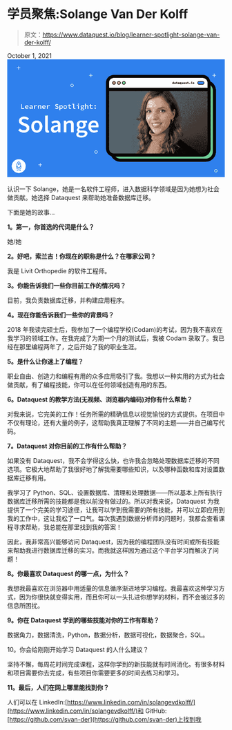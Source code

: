 # 学员聚焦:Solange Van Der Kolff

> 原文：<https://www.dataquest.io/blog/learner-spotlight-solange-van-der-kolff/>

October 1, 2021![](img/11448de8fa6046d5a8f1cb08f638e546.png)

认识一下 Solange，她是一名软件工程师，进入数据科学领域是因为她想为社会做贡献。她选择 Dataquest 来帮助她准备数据库迁移。

下面是她的故事…

**1。第一，你首选的代词是什么？**

她/她

**2。好吧，索兰吉！你现在的职称是什么？在哪家公司？**

我是 Livit Orthopedie 的软件工程师。

**3。你能告诉我们一些你目前工作的情况吗？**

目前，我负责数据库迁移，并构建应用程序。

**4。现在你能告诉我们一些你的背景吗？**

2018 年我读完硕士后，我参加了一个编程学校(Codam)的考试，因为我不喜欢在我学习的领域工作。在我完成了为期一个月的测试后，我被 Codam 录取了。我已经在那里编程两年了，之后开始了我的职业生涯。

**5。是什么让你迷上了编程？**

职业自由、创造力和编程有用的众多应用吸引了我。我想以一种实用的方式为社会做贡献，有了编程技能，你可以在任何领域创造有用的东西。

**6。Dataquest 的教学方法(无视频、浏览器内编码)对你有什么帮助？**

对我来说，它完美的工作！任务所需的精确信息以视觉愉悦的方式提供。在项目中不仅有理论，还有大量的例子，这帮助我真正理解了不同的主题——并自己编写代码。

**7。Dataquest 对你目前的工作有什么帮助？**

如果没有 Dataquest，我不会学得这么快，也许我会忽略处理数据库迁移的不同选项。它极大地帮助了我很好地了解我需要哪些知识，以及哪种函数和库对设置数据库迁移有用。

我学习了 Python、SQL、设置数据库、清理和处理数据——所以基本上所有执行数据库迁移所需的技能都是我以前没有做过的。所以对我来说，Dataquest 为我提供了一个完美的学习途径，让我可以学到我需要的所有技能，并可以立即应用到我的工作中，这让我松了一口气。每次我遇到数据分析师的问题时，我都会查看课程寻求帮助，我总能在那里找到我的答案！

因此，我非常高兴能够访问 Dataquest，因为我的编程团队没有时间或所有技能来帮助我进行数据库迁移的实习。而我就这样因为通过这个平台学习而解决了问题！

**8。你最喜欢 Dataquest 的哪一点，为什么？**

我想我最喜欢在浏览器中用适量的信息循序渐进地学习编程。我最喜欢这种学习方式，因为你很快就变得实用，而且你可以一头扎进你想学的材料，而不会被过多的信息所困扰。

**9。你在 Dataquest 学到的哪些技能对你的工作有帮助？**

数据角力，数据清洗，Python，数据分析，数据可视化，数据聚合，SQL。

10。你会给刚刚开始学习 Dataquest 的人什么建议？

坚持不懈，每周花时间完成课程，这样你学到的新技能就有时间消化。有很多材料和项目需要你去完成，有些项目你需要更多的时间去练习和学习。

**11。最后，人们在网上哪里能找到你？**

人们可以在 LinkedIn:[https://www.linkedin.com/in/solangevdkolff/](https://www.linkedin.com/in/solangevdkolff/)和 GitHub:[https://github.com/svan-der](https://github.com/svan-der)上找到我